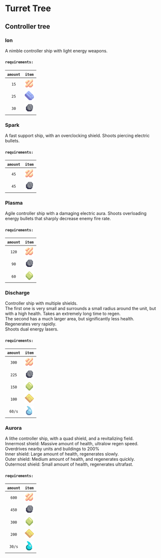 # Turret Tree

## Controller tree

### Ion
A nimble controller ship with light energy weapons.

#### `requirements:`
|`amount`|`item`|
|:-----:|:-----:|
`15`|![](https://raw.githubusercontent.com/Anuken/Mindustry/master/core/assets-raw/sprites/items/item-phase-fabric.png)  
`25`|![](https://raw.githubusercontent.com/Anuken/Mindustry/master/core/assets-raw/sprites/items/item-titanium.png)  
`30`|![](https://raw.githubusercontent.com/Anuken/Mindustry/master/core/assets-raw/sprites/items/item-silicon.png)

### Spark
A fast support ship, with an overclocking shield. Shoots piercing electric bullets.

#### `requirements:`
|`amount`|`item`|
|:-----:|:-----:|
`45`|![](https://raw.githubusercontent.com/Anuken/Mindustry/master/core/assets-raw/sprites/items/item-phase-fabric.png)  
`45`|![](https://raw.githubusercontent.com/Anuken/Mindustry/master/core/assets-raw/sprites/items/item-silicon.png)

### Plasma
Agile controller ship with a damaging electric aura. Shoots overloading energy bullets that sharply decrease enemy fire rate.

#### `requirements:`
|`amount`|`item`|
|:-----:|:-----:|
`120`|![](https://raw.githubusercontent.com/Anuken/Mindustry/master/core/assets-raw/sprites/items/item-phase-fabric.png)  
`90`|![](https://raw.githubusercontent.com/Anuken/Mindustry/master/core/assets-raw/sprites/items/item-silicon.png)  
`60`|![](https://raw.githubusercontent.com/Anuken/Mindustry/master/core/assets-raw/sprites/items/item-plastanium.png)

### Discharge
Controller ship with multiple shields.  
The first one is very small and surrounds a small radius around the unit, but with a high health. Takes an extremely long time to regen.  
The second has a much larger area, but significantly less health. Regenerates very rapidly.  
Shoots dual energy lasers.

#### `requirements:`
|`amount`|`item`|
|:-----:|:-----:|
`300`|![](https://raw.githubusercontent.com/Anuken/Mindustry/master/core/assets-raw/sprites/items/item-phase-fabric.png)
`225`|![](https://raw.githubusercontent.com/Anuken/Mindustry/master/core/assets-raw/sprites/items/item-silicon.png)  
`150`|![](https://raw.githubusercontent.com/Anuken/Mindustry/master/core/assets-raw/sprites/items/item-plastanium.png)  
`100`|![](https://raw.githubusercontent.com/Anuken/Mindustry/master/core/assets-raw/sprites/items/item-surge-alloy.png)  
`60/s`|![](https://raw.githubusercontent.com/Anuken/Mindustry/master/core/assets-raw/sprites/items/liquid-cryofluid.png)

### Aurora
A lithe controller ship, with a quad shield, and a revitalizing field.  
Innermost shield: Massive amount of health, ultralow regen speed. Overdrives nearby units and buildings to 200%  
Inner shield: Large amount of health, regenerates slowly.  
Outer shield: Medium amount of health, and regenerates quickly.  
Outermost shield: Small amount of health, regenerates ultrafast.

#### `requirements:`
|`amount`|`item`|
|:-----:|:-----:|
`600`|![](https://raw.githubusercontent.com/Anuken/Mindustry/master/core/assets-raw/sprites/items/item-phase-fabric.png)  
`450`|![](https://raw.githubusercontent.com/Anuken/Mindustry/master/core/assets-raw/sprites/items/item-silicon.png)  
`300`|![](https://raw.githubusercontent.com/Anuken/Mindustry/master/core/assets-raw/sprites/items/item-plastanium.png)  
`200`|![](https://raw.githubusercontent.com/Anuken/Mindustry/master/core/assets-raw/sprites/items/item-surge-alloy.png)  
`30/s`|![](https://raw.githubusercontent.com/nichrosia/Acceleration/master/sprites/liquids/arctifluid.png)